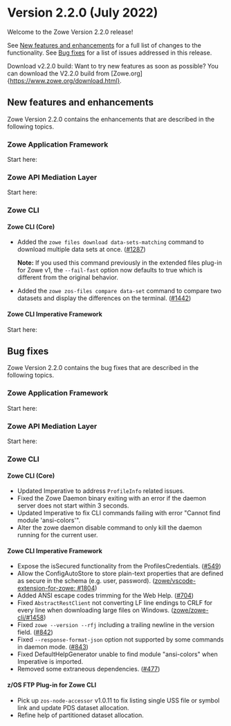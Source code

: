 # Version 2.2.0 (July 2022)

Welcome to the Zowe Version 2.2.0 release!

See [New features and enhancements](#new-features-and-enhancements) for a full list of changes to the functionality. See [Bug fixes](#bug-fixes) for a list of issues addressed in this release.

Download v2.2.0 build: Want to try new features as soon as possible? You can download the V2.2.0 build from [Zowe.org]{https://www.zowe.org/download.html}.


## New features and enhancements

Zowe Version 2.2.0 contains the enhancements that are described in the following topics.

### Zowe Application Framework

Start here:

### Zowe API Mediation Layer

Start here:
### Zowe CLI

#### Zowe CLI (Core)

-  Added the `zowe files download data-sets-matching` command to download multiple data sets at once. ([#1287](https://github.com/zowe/zowe-cli/issues/1287))

    **Note:** If you used this command previously in the extended files plug-in for Zowe v1, the `--fail-fast` option now defaults to true which is different from the original behavior.

- Added the `zowe zos-files compare data-set` command to compare two datasets and display the differences on the terminal. ([#1442](https://github.com/zowe/zowe-cli/issues/1442))

#### Zowe CLI Imperative Framework

Start here:

## Bug fixes

Zowe Version 2.2.0 contains the bug fixes that are described in the following topics.

### Zowe Application Framework

Start here:

### Zowe API Mediation Layer

Start here:
### Zowe CLI

#### Zowe CLI (Core)

- Updated Imperative to address `ProfileInfo` related issues.
- Fixed the Zowe Daemon binary exiting with an error if the daemon server does not start within 3 seconds.
-  Updated Imperative to fix CLI commands failing with error "Cannot find module 'ansi-colors'".
- Alter the zowe daemon disable command to only kill the daemon running for the current user.
#### Zowe CLI Imperative Framework

- Expose the isSecured functionality from the ProfilesCredentials. ([#549](https://github.com/zowe/imperative/issues/549))
- Allow the ConfigAutoStore to store plain-text properties that are defined as secure in the schema (e.g. user, password). ([zowe/vscode-extension-for-zowe: #1804](https://github.com/zowe/vscode-extension-for-zowe/issues/1804))
- Added ANSI escape codes trimming for the Web Help. ([#704](https://github.com/zowe/imperative/issues/704))
- Fixed `AbstractRestClient` not converting LF line endings to CRLF for every line when downloading large files on Windows. ([zowe/zowe-cli/#1458](https://github.com/zowe/zowe-cli/issues/1458))
- Fixed `zowe --version --rfj` including a trailing newline in the version field. ([#842](https://github.com/zowe/imperative/issues/842))
- Fixed `--response-format-json` option not supported by some commands in daemon mode. ([#843](https://github.com/zowe/imperative/issues/843))
- Fixed DefaultHelpGenerator unable to find module "ansi-colors" when Imperative is imported.
- Removed some extraneous dependencies. ([#477](https://github.com/zowe/imperative/issues/477))


#### z/OS FTP Plug-in for Zowe CLI

- Pick up `zos-node-accessor` v1.0.11 to fix listing single USS file or symbol link and update PDS dataset allocation.
- Refine help of partitioned dataset allocation.
